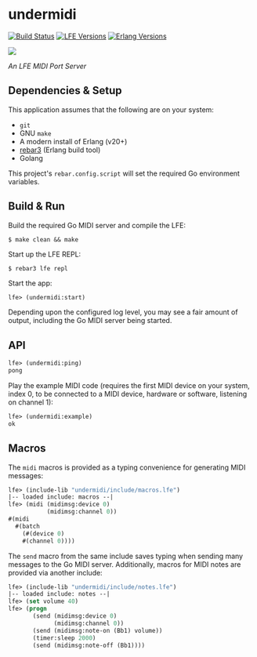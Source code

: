 # undermidi

[![Build Status][gh-actions-badge]][gh-actions]
[![LFE Versions][lfe badge]][lfe]
[![Erlang Versions][erlang badge]][versions]

[![][logo]][logo-large]

*An LFE MIDI Port Server*

## Dependencies & Setup

This application assumes that the following are on your system:

* `git`
* GNU `make`
* A modern install of Erlang (v20+)
* [rebar3](https://www.rebar3.org/) (Erlang build tool)
* Golang

This project's `rebar.config.script` will set the required Go environment
variables.

## Build & Run

Build the required Go MIDI server and compile the LFE:

```shell
$ make clean && make
```

Start up the LFE REPL:

``` shell
$ rebar3 lfe repl
```

Start the app:

```cl
lfe> (undermidi:start)
```

Depending upon the configured log level, you may see a fair amount of output, including the Go MIDI server being started.

## API

```lisp
lfe> (undermidi:ping)
pong
```

Play the example MIDI code (requires the first MIDI device on your system, index 0, to be connected to a MIDI device, hardware or software, listening on channel 1):

```lisp
lfe> (undermidi:example)
ok
```

## Macros

The `midi` macros is provided as a typing convenience for generating MIDI messages:

``` lisp
lfe> (include-lib "undermidi/include/macros.lfe")
|-- loaded include: macros --|
lfe> (midi (midimsg:device 0)
           (midimsg:channel 0))
#(midi
  #(batch
    (#(device 0) 
    #(channel 0))))
```

The `send` macro from the same include saves typing when sending many messages to the Go MIDI server. Additionally, macros for MIDI notes are provided via another include:

``` lisp
lfe> (include-lib "undermidi/include/notes.lfe")
|-- loaded include: notes --|
lfe> (set volume 40)
lfe> (progn
       (send (midimsg:device 0)
             (midimsg:channel 0))
       (send (midimsg:note-on (Bb1) volume))
       (timer:sleep 2000)
       (send (midimsg:note-off (Bb1))))
```

[//]: ---Named-Links---

[logo]: priv/images/project-logo.png
[logo-large]: priv/images/project-logo-large.png
[github]: https://github.com/ut-proj/undermidi
[gh-actions-badge]: https://github.com/ut-proj/undermidi/workflows/ci%2Fcd/badge.svg
[gh-actions]: https://github.com/ut-proj/undermidi/actions
[lfe]: https://github.com/rvirding/lfe
[lfe badge]: https://img.shields.io/badge/lfe-2.0-blue.svg
[erlang badge]: https://img.shields.io/badge/erlang-21%20to%2024-blue.svg
[versions]: https://github.com/ut-proj/undermidi/blob/master/.github/workflows/cicd.yml
